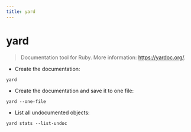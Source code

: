 ```yaml
---
title: yard
---
```

# yard

> Documentation tool for Ruby.
> More information: <https://yardoc.org/>.

- Create the documentation:

`yard`

- Create the documentation and save it to one file:

`yard --one-file`

- List all undocumented objects:

`yard stats --list-undoc`
